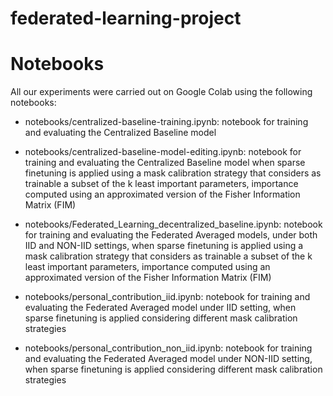 # federated-learning-project

# Notebooks

All our experiments were carried out on Google Colab using the following notebooks:

- notebooks/centralized-baseline-training.ipynb: notebook for training and evaluating the Centralized Baseline model

- notebooks/centralized-baseline-model-editing.ipynb: notebook for training and evaluating the Centralized Baseline model when sparse finetuning is applied using a mask calibration strategy that considers as trainable a subset of the k least important parameters, importance computed using an approximated version of the Fisher Information Matrix (FIM)

- notebooks/Federated_Learning_decentralized_baseline.ipynb: notebook for training and evaluating the Federated Averaged  models, under both IID and NON-IID settings, when sparse finetuning is applied using a mask calibration strategy that considers as trainable a subset of the k least important parameters, importance computed using an approximated version of the Fisher Information Matrix (FIM)

- notebooks/personal_contribution_iid.ipynb: notebook for training and evaluating the Federated Averaged model under IID setting, when sparse finetuning is applied considering different mask calibration strategies 

- notebooks/personal_contribution_non_iid.ipynb: notebook for training and evaluating the Federated Averaged model under NON-IID setting, when sparse finetuning is applied considering different mask calibration strategies 

